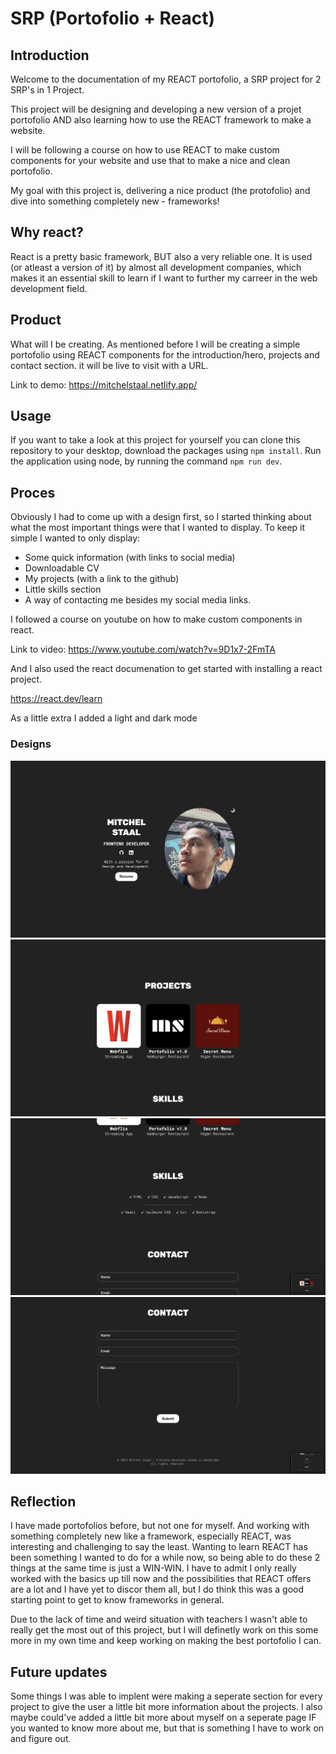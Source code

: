 # SRP (Portofolio + React)

## Introduction

Welcome to the documentation of my REACT portofolio, a SRP project for 2 SRP's in 1 Project.

This project will be designing and developing a new version of a projet portofolio AND also learning how to use the REACT framework to make a website.

I will be following a course on how to use REACT to make custom components for your website and use that to make a nice and clean portofolio.

My goal with this project is, delivering a nice product (the protofolio) and dive into something completely new - frameworks! 

## Why react?

React is a pretty basic framework, BUT also a very reliable one. It is used (or atleast a version of it) by almost all development companies, which makes it an essential skill to learn if I want to further my carreer in the web development field.

## Product

What will I be creating. As mentioned before I will be creating a simple portofolio using REACT components for the introduction/hero, projects and contact section. it will be live to visit with a URL.

Link to demo: https://mitchelstaal.netlify.app/


## Usage

If you want to take a look at this project for yourself you can clone this repository to your desktop, download the packages using ```npm install```. Run the application using node, by running the command ```npm run dev```. 

## Proces

Obviously I had to come up with a design first, so I started thinking about what the most important things were that I wanted to display. To keep it simple I wanted to only display:
* Some quick information (with links to social media)
* Downloadable CV
* My projects (with a link to the github)
* Little skills section
* A way of contacting me besides my social media links.

I followed a course on youtube on how to make custom components in react.

Link to video: https://www.youtube.com/watch?v=9D1x7-2FmTA

And I also used the react documenation to get started with installing a react project. 

https://react.dev/learn

As a little extra I added a light and dark mode

### Designs

![hero](/src/assets/hero.png)
![project](/src/assets/project.png)
![skills](/src/assets/skill.png)
![contact](/src/assets/contact.png)

## Reflection

I have made portofolios before, but not one for myself. And working with something completely new like a framework, especially REACT, was interesting and challenging to say the least. Wanting to learn REACT has been something I wanted to do for a while now, so being able to do these 2 things at the same time is just a WIN-WIN. I have to admit I only really worked with the basics up till now and the possibilities that REACT offers are a lot and I have yet to discor them all, but I do think this was a good starting point to get to know frameworks in general.

Due to the lack of time and weird situation with teachers I wasn't able to really get the most out of this project, but I will definetly work on this some more in my own time and keep working on making the best portofolio I can.

## Future updates

Some things I was able to implent were making a seperate section for every project to give the user a little bit more information about the projects. I also maybe could've added a little bit more about myself on a seperate page IF you wanted to know more about me, but that is something I have to work on and figure out.